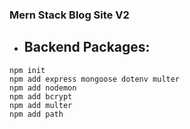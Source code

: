 ### Mern Stack Blog Site V2

- ## Backend Packages:
```
npm init
npm add express mongoose dotenv multer
npm add nodemon
npm add bcrypt
npm add multer
npm add path
```